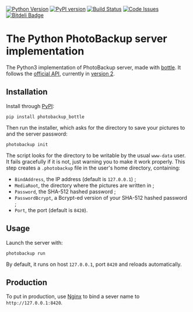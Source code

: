 [![Python Version](https://img.shields.io/badge/Python-3-brightgreen.svg?style=plastic)](http://python.org)
[![PyPI version](https://badge.fury.io/py/photobackup-bottle.svg)](https://badge.fury.io/py/photobackup-bottle)
[![Build Status](https://travis-ci.org/PhotoBackup/server-bottle.svg?branch=master)](https://travis-ci.org/PhotoBackup/server-bottle)
[![Code Issues](https://www.quantifiedcode.com/api/v1/project/0066628ce3954e079603dfeafdf5b077/badge.svg)](https://www.quantifiedcode.com/app/project/0066628ce3954e079603dfeafdf5b077)
[![Bitdeli Badge](https://d2weczhvl823v0.cloudfront.net/PhotoBackup/server-bottle/trend.png)](https://bitdeli.com/free "Bitdeli Badge")

#  The Python PhotoBackup server implementation 

The Python3 implementation of PhotoBackup server, made with
[bottle](http://bottlepy.org/). It follows the
[official API](https://github.com/PhotoBackup/api/blob/master/api.raml), currently in [version 2](https://github.com/PhotoBackup/api/releases/tag/v2).

## Installation

Install through [PyPI](https://pypi.python.org/pypi):

    pip install photobackup_bottle

Then run the installer, which asks for the directory to save your pictures to
and the server password:

    photobackup init

The script looks for the directory to be writable by the usual `www-data` user.
It fails gracefully if it is not, just warning you to make it work properly.
This step creates a `.photobackup` file in the user's home directory,
containing:

* `BindAddress`, the IP address (default is `127.0.0.1`) ;
* `MediaRoot`, the directory where the pictures are written in ;
* `Password`, the SHA-512 hashed password ;
* `PasswordBcrypt`, a Bcrypt-ed version of your SHA-512 hashed password ;
* `Port`, the port (default is `8420`).

## Usage

Launch the server with:

    photobackup run

By default, it runs on host `127.0.0.1`, port `8420` and reloads automatically.

## Production

To put in production, use [Nginx](http://nginx.org/) to bind a sever name to `http://127.0.0.1:8420`.
